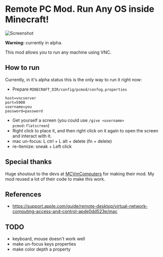 # Remote PC Mod. Run Any OS inside Minecraft!

![Screenshot](pre-pro/screenshot.png)

**Warning:** currently in alpha.

This mod allows you to run any machine using VNC.

## How to run

Currently, in it's alpha status this is the only way to run it right now:

 - Prepare `MINECRAFT_DIR/config/pcmod/confog.properties`
```properties
host=vncserver
port=5900
username=you
password=password
```
 - Get yourself a screen (you could use `/give <username> pcmod:flatscreen`)
 - Right click to place it, and then right click on it again to open the screen and interact with it.
 - mac un-focus: L ctrl + L alt + delete (fn + delete)
 - re-itemize: sneak + Left click

## Special thanks

Huge shoutout to the devs at [MCVmComputers](https://github.com/Delta2Force/MCVmComputers) for making their mod. My mod reused a lot of their code to make this work.

## References

 * https://support.apple.com/guide/remote-desktop/virtual-network-computing-access-and-control-apde0dd523e/mac

## TODO

 * keyboard, mouse doesn't work well
 * make un-focus keys properties
 * make color depth a property